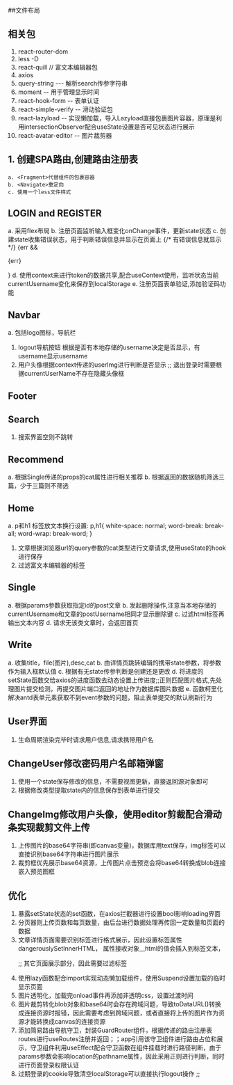 ##文件布局

## 相关包
  1. react-router-dom
  2. less -D
  3. react-quill // 富文本编辑器包
  4. axios
  5. query-string --- 解析search传参字符串
  6. moment -- 用于管理显示时间
  7. react-hook-form  -- 表单认证
  8. react-simple-verify  --  滑动验证包
  9. react-lazyload  --  实现懒加载，导入Lazyload直接包裹图片容器，原理是利用intersectionObserver配合useState设置是否可见状态进行展示
  10. react-avatar-editor -- 图片裁剪器

## 1. 创建SPA路由,创建路由注册表
    a. <Fragment>代替组件的包裹容器
    b. <Navigate>重定向
    c. 使用一个less文件样式

## LOGIN and REGISTER
  a. 采用flex布局
  b. 注册页面监听输入框变化onChange事件，更新state状态
  c. 创建state收集错误状态，用于判断错误信息并显示在页面上
  {/* 有错误信息就显示 */}
        {err && <p>{err}</p>}
  d. 使用context来进行token的数据共享,配合useContext使用，监听状态当前currentUsername变化来保存到localStorage
  e. 注册页面表单验证,添加验证码功能

## Navbar
  a. 包括logo图标，导航栏
  1. logout导航按钮 根据是否有本地存储的username决定是否显示，有username显示username
  2. 用户头像根据context传递的userImg进行判断是否显示 ;; 退出登录时需要根据currentUserName不存在隐藏头像框

## Footer
## Search
  1. 搜索界面空则不跳转
  
## Recommend
  a. 根据Single传递的props的cat属性进行相关推荐
  b. 根据返回的数据随机筛选三篇，少于三篇则不筛选

## Home
  a. p和h1 标签放文本换行设置:
  p,h1{
    white-space: normal;
    word-break: break-all;
    word-wrap: break-word;
  }
  1. 文章根据浏览器url的query参数的cat类型进行文章请求,使用useState的hook进行保存
  2. 过滤富文本编辑器的标签

## Single
  a. 根据params参数获取指定id的post文章
  b. 发起删除操作,注意当本地存储的currentUsername和文章的postUsername相同才显示删除键
  c. 过滤html标签再输出文本内容
  d. 请求无该类文章时，会返回首页

## Write
  a. 收集title，file(图片),desc,cat
  b. 由详情页跳转编辑的携带state参数，将参数作为输入框默认值
  c. 根据有无state传参判断是创建还是更改
  d. 将进度的setState函数交给axios的进度函数去动态设置上传进度;;正则匹配图片格式,先处理图片提交检测，再提交图片端口返回的地址作为数据库图片数据
  e. 函数柯里化解决antd表单元素获取不到event参数的问题，阻止表单提交的默认刷新行为


## User界面
  1. 生命周期渲染完毕时请求用户信息,请求携带用户名

## ChangeUser修改密码用户名邮箱弹窗
  1. 使用一个state保存修改的信息，不需要视图更新，直接返回源对象即可
  2. 根据修改类型提取state内的信息保存到表单进行提交

## ChangeImg修改用户头像，使用editor剪裁配合滑动条实现裁剪文件上传
  1. 上传图片的base64字符串(即canvas变量)，数据库用text保存，img标签可以直接识别base64字符串进行图片展示
  2. 裁剪框优先展示base64资源，上传图片点击预览会将base64转换成blob连接嵌入预览图框

## 优化
  1. 暴露setState状态的set函数，在axios拦截器进行设置bool影响loading界面
  2. 分页器则上传页数和每页数量，由后台进行数据处理再传回一定数量和页面的数据
  3. 文章详情页面需要识别标签进行格式展示，因此设置标签属性dangerouslySetInnerHTML， 属性接收对象__html的值会插入到标签文本，<p dangerouslySetInnerHTML={{__html:post?.desc}}> ;; 其它页面展示部分，因此需要过滤标签
  4. 使用lazy函数配合import实现动态懒加载组件，使用Suspend设置加载的临时显示页面
  5. 图片透明化，加载完onload事件再添加非透明css，设置过渡时间
  6. 图片裁剪转化blob对象和base64时会存在跨域问题，导致toDataURL()转换成连接资源时报错，因此需要考虑到跨域问题，或者直接将上传的图片作为资源才能转换成canvas的连接资源
  7. 添加简易路由导航守卫，封装GuardRouter组件，根据传递的路由注册表routes进行useRoutes注册并返回；；app引用该守卫组件进行路由占位和展示，守卫组件利用useEffect配合守卫函数在组件挂载时进行路径判断，由于params参数会影响location的pathname属性，因此采用正则进行判断，同时进行页面登录权限认证
  8. 过期登录的cookie导致清空localStorage可以直接执行logout操作 ;;